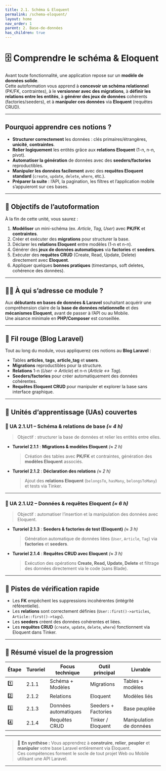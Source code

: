 ```yaml
---
title: 2.1. Schéma & Eloquent
permalink: /schema-eloquent/
layout: home
nav_order: 1
parent: 2. Base-de-données
has_children: true
---
```



# 🗄️ Comprendre le **schéma** & **Eloquent**

Avant toute fonctionnalité, une application repose sur un **modèle de données solide**.  
Cette autoformation vous apprend à **concevoir un schéma relationnel** (PK/FK, contraintes), à le **versionner avec des migrations**, à **définir les relations entre les entités**, à **générer des jeux de données** cohérents (factories/seeders), et à **manipuler ces données** via **Eloquent** (requêtes CRUD).

---

## Pourquoi apprendre ces notions ?

- **Structurer correctement** les données : clés primaires/étrangères, **unicité**, **contraintes**.
- **Relier logiquement** les entités grâce aux **relations Eloquent** (1-n, n-n, pivot).
- **Automatiser la génération** de données avec des **seeders/factories** reproductibles.
- **Manipuler les données facilement** avec des **requêtes Eloquent standard** (`create`, `update`, `delete`, `where`, etc.).
- **Préparer la suite** : l’API, la pagination, les filtres et l’application mobile s’appuieront sur ces bases.

---

## 🎯 Objectifs de l’autoformation

À la fin de cette unité, vous saurez :

1. **Modéliser** un mini-schéma (ex. *Article*, *Tag*, *User*) avec **PK/FK** et **contraintes**.  
2. Créer et exécuter des **migrations** pour structurer la base.  
3. Déclarer les **relations Eloquent** entre modèles (1-n et n-n).  
4. Générer des **jeux de données automatiques** via **factories** et **seeders**.  
5. Exécuter des **requêtes CRUD** (Create, Read, Update, Delete) directement avec **Eloquent**.  
6. Appliquer quelques **bonnes pratiques** (timestamps, soft deletes, cohérence des données).

---

## 👩‍💻 À qui s’adresse ce module ?

Aux **débutants en bases de données & Laravel** souhaitant acquérir une compréhension claire de la **base de données relationnelle** et des **mécanismes Eloquent**, avant de passer à l’API ou au Mobile.  
Une aisance minimale en **PHP/Composer** est conseillée.

---

## 🔗 Fil rouge (Blog Laravel)

Tout au long du module, vous appliquerez ces notions au **Blog Laravel** : 

- Tables **articles**, **tags**, **article_tag** et **users**.  
- **Migrations** reproductibles pour la structure.  
- **Relations** 1-n (*User → Article*) et n-n (*Article ↔ Tag*).  
- **Seeders/factories** pour créer automatiquement des données cohérentes.  
- **Requêtes Eloquent CRUD** pour manipuler et explorer la base sans interface graphique.

---

## 📘 Unités d’apprentissage (UAs) couvertes

### 🧩 UA 2.1.U1 – Schéma & relations de base *(≈ 4 h)*  
> Objectif : structurer la base de données et relier les entités entre elles.

- **Turoriel 2.1.1** : **Migrations & modèles Eloquent** *(≈ 2 h)*  
  > Création des tables avec **PK/FK** et contraintes, génération des **modèles Eloquent** associés.  
- **Turoriel 2.1.2** : **Déclaration des relations** *(≈ 2 h)*  
  > Ajout des **relations Eloquent** (`belongsTo`, `hasMany`, `belongsToMany`) et tests via Tinker.

---

### 🧩 UA 2.1.U2 – Données & requêtes Eloquent *(≈ 6 h)*  
> Objectif : automatiser l’insertion et la manipulation des données avec Eloquent.

- **Turoriel 2.1.3** : **Seeders & factories de test (Eloquent)** *(≈ 3 h)*  
  > Génération automatique de données liées (`User`, `Article`, `Tag`) via **factories** et **seeders**.  
- **Turoriel 2.1.4** : **Requêtes CRUD avec Eloquent** *(≈ 3 h)*  
  > Exécution des opérations **Create, Read, Update, Delete** et filtrage des données directement via le code (sans Blade).

---

## 🧭 Pistes de vérification rapide

- Les **FK** empêchent les suppressions incohérentes (intégrité référentielle).  
- Les **relations** sont correctement définies (`User::first()->articles`, `Article::first()->tags`).  
- Les **seeders** créent des données cohérentes et liées.  
- Les **requêtes CRUD** (`create`, `update`, `delete`, `where`) fonctionnent via Eloquent dans Tinker.  

---

## 📘 Résumé visuel de la progression

| Étape | Turoriel | Focus technique | Outil principal | Livrable |
|-------|-----------|-----------------|-----------------|-----------|
| 1️⃣ | 2.1.1 | Schéma + Modèles | Migrations | Tables + modèles |
| 2️⃣ | 2.1.2 | Relations | Eloquent | Modèles liés |
| 3️⃣ | 2.1.3 | Données automatiques | Seeders + Factories | Base peuplée |
| 4️⃣ | 2.1.4 | Requêtes CRUD | Tinker / Eloquent | Manipulation de données |

---

> 🧠 **En synthèse :**
> Vous apprendrez à **construire**, **relier**, **peupler** et **manipuler** votre base Laravel entièrement via Eloquent.  
> Ces compétences forment le socle de tout projet Web ou Mobile utilisant une API Laravel.

---
